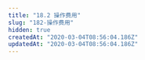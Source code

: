 ```yaml
---
title: "18.2 操作费用"
slug: "182-操作费用"
hidden: true
createdAt: "2020-03-04T08:56:04.186Z"
updatedAt: "2020-03-04T08:56:04.186Z"
---
```

